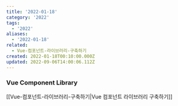 ```yaml
---
title: '2022-01-18'
category: '2022'
tags:
  - '2022'
aliases:
  - '2022-01-18'
related:
  - Vue-컴포넌트-라이브러리-구축하기
created: 2022-01-18T00:10:00.000Z
updated: 2022-09-06T14:00:06.112Z
---
```


<Metadata />

### Vue Component Library

[[Vue-컴포넌트-라이브러리-구축하기|Vue 컴포넌트 라이브러리 구축하기]]
